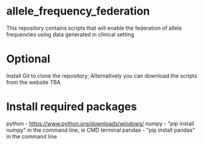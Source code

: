 # allele_frequency_federation
This repository contains scripts that will enable the federation of allele frequencies using  data generated in clinical setting

# Optional
Install Git to clone the repository; Alternatively you can download the scripts from the website TBA

# Install required packages
python - https://www.python.org/downloads/windows/
numpy - "pip install numpy" in the command line, ie CMD terminal
pandas - "pip install pandas" in the command line

